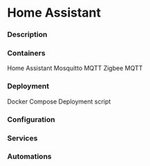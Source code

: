 # Home Assistant

### Description

### Containers
Home Assistant
Mosquitto MQTT
Zigbee MQTT

### Deployment
Docker Compose
Deployment script

### Configuration

### Services

### Automations
